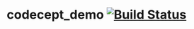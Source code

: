 # codecept_demo     [![Build Status](https://travis-ci.org/joelgrimberg/codecept_demo.svg?branch=master)](https://travis-ci.org/joelgrimberg/codecept_demo)

